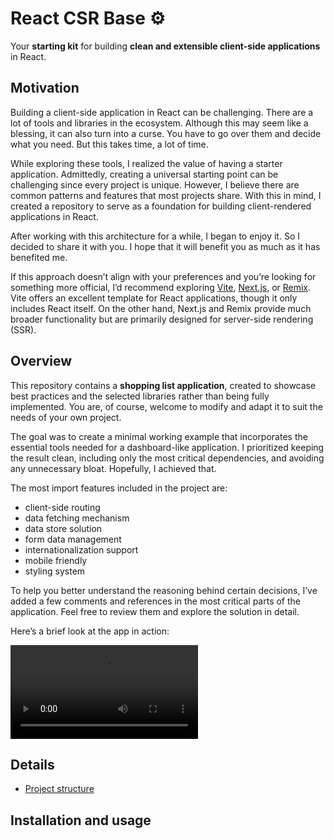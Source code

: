 # React CSR Base ⚙️

Your **starting kit** for building **clean and extensible client-side applications** in React.

## Motivation

Building a client-side application in React can be challenging. There are a lot of tools and libraries in the ecosystem. Although this may seem like a blessing, it can also turn into a curse. You have to go over them and decide what you need. But this takes time, a lot of time.

While exploring these tools, I realized the value of having a starter application. Admittedly, creating a universal starting point can be challenging since every project is unique. However, I believe there are common patterns and features that most projects share. With this in mind, I created a repository to serve as a foundation for building client-rendered applications in React.

After working with this architecture for a while, I began to enjoy it. So I decided to share it with you. I hope that it will benefit you as much as it has benefited me.

If this approach doesn’t align with your preferences and you’re looking for something more official, I’d recommend exploring [Vite](https://vite.dev/), [Next.js](https://nextjs.org/), or [Remix](https://remix.run/). Vite offers an excellent template for React applications, though it only includes React itself. On the other hand, Next.js and Remix provide much broader functionality but are primarily designed for server-side rendering (SSR).

## Overview

This repository contains a **shopping list application**, created to showcase best practices and the selected libraries rather than being fully implemented. You are, of course, welcome to modify and adapt it to suit the needs of your own project.

The goal was to create a minimal working example that incorporates the essential tools needed for a dashboard-like application. I prioritized keeping the result clean, including only the most critical dependencies, and avoiding any unnecessary bloat. Hopefully, I achieved that.

The most import features included in the project are:

- client-side routing
- data fetching mechanism
- data store solution
- form data management
- internationalization support
- mobile friendly
- styling system

To help you better understand the reasoning behind certain decisions, I’ve added a few comments and references in the most critical parts of the application. Feel free to review them and explore the solution in detail.

Here’s a brief look at the app in action:

<video src='docs/assets/appDemo.mp4'></video>

## Details

- [Project structure](docs/projectStructure.md)

## Installation and usage
